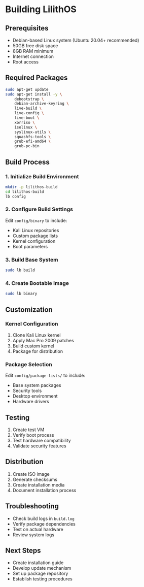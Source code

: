 # Building LilithOS

## Prerequisites
- Debian-based Linux system (Ubuntu 20.04+ recommended)
- 50GB free disk space
- 8GB RAM minimum
- Internet connection
- Root access

## Required Packages
```bash
sudo apt-get update
sudo apt-get install -y \
    debootstrap \
    debian-archive-keyring \
    live-build \
    live-config \
    live-boot \
    xorriso \
    isolinux \
    syslinux-utils \
    squashfs-tools \
    grub-efi-amd64 \
    grub-pc-bin
```

## Build Process

### 1. Initialize Build Environment
```bash
mkdir -p lilithos-build
cd lilithos-build
lb config
```

### 2. Configure Build Settings
Edit `config/binary` to include:
- Kali Linux repositories
- Custom package lists
- Kernel configuration
- Boot parameters

### 3. Build Base System
```bash
sudo lb build
```

### 4. Create Bootable Image
```bash
sudo lb binary
```

## Customization

### Kernel Configuration
1. Clone Kali Linux kernel
2. Apply Mac Pro 2009 patches
3. Build custom kernel
4. Package for distribution

### Package Selection
Edit `config/package-lists/` to include:
- Base system packages
- Security tools
- Desktop environment
- Hardware drivers

## Testing
1. Create test VM
2. Verify boot process
3. Test hardware compatibility
4. Validate security features

## Distribution
1. Create ISO image
2. Generate checksums
3. Create installation media
4. Document installation process

## Troubleshooting
- Check build logs in `build.log`
- Verify package dependencies
- Test on actual hardware
- Review system logs

## Next Steps
- Create installation guide
- Develop update mechanism
- Set up package repository
- Establish testing procedures 